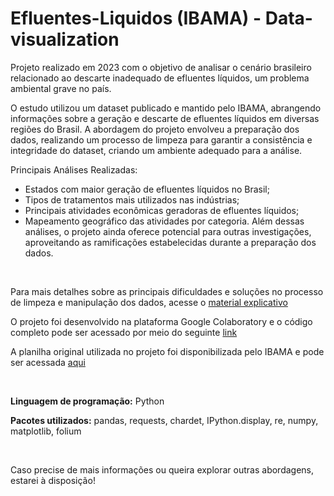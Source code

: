 # Efluentes-Liquidos (IBAMA) - Data-visualization

Projeto realizado em 2023 com o objetivo de analisar o cenário brasileiro relacionado ao descarte inadequado de efluentes líquidos, um problema ambiental grave no país.

O estudo utilizou um dataset publicado e mantido pelo IBAMA, abrangendo informações sobre a geração e descarte de efluentes líquidos em diversas regiões do Brasil. A abordagem do projeto envolveu a preparação dos dados, realizando um processo de limpeza para garantir a consistência e integridade do dataset, criando um ambiente adequado para a análise.

Principais Análises Realizadas:
- Estados com maior geração de efluentes líquidos no Brasil;
- Tipos de tratamentos mais utilizados nas indústrias;
- Principais atividades econômicas geradoras de efluentes líquidos;
- Mapeamento geográfico das atividades por categoria.
Além dessas análises, o projeto ainda oferece potencial para outras investigações, aproveitando as ramificações estabelecidas durante a preparação dos dados.

<br/>

Para mais detalhes sobre as principais dificuldades e soluções no processo de limpeza e manipulação dos dados, acesse o [material explicativo](https://www.canva.com/design/DAGSVySRK0s/DE3G-5QJOOIjSAy_YP2v1w/edit?utm_content=DAGSVySRK0s&utm_campaign=designshare&utm_medium=link2&utm_source=sharebutton)

O projeto foi desenvolvido na plataforma Google Colaboratory e o código completo pode ser acessado por meio do seguinte [link](https://colab.research.google.com/drive/1cwx4KAT3OHpK8XFzSlmMOaXX2tCqvlWZ?usp=sharing)

A planilha original utilizada no projeto foi disponibilizada pelo IBAMA e pode ser acessada [aqui](https://dadosabertos.ibama.gov.br/dataset/efluentes-liquidos)

<br/>

**Linguagem de programação:** Python

**Pacotes utilizados:** pandas, requests, chardet, IPython.display, re, numpy, matplotlib, folium

<br/>

Caso precise de mais informações ou queira explorar outras abordagens, estarei à disposição!

